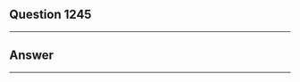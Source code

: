 Question 1245
------------------------

------------------------
Answer
------------------------

------------------------